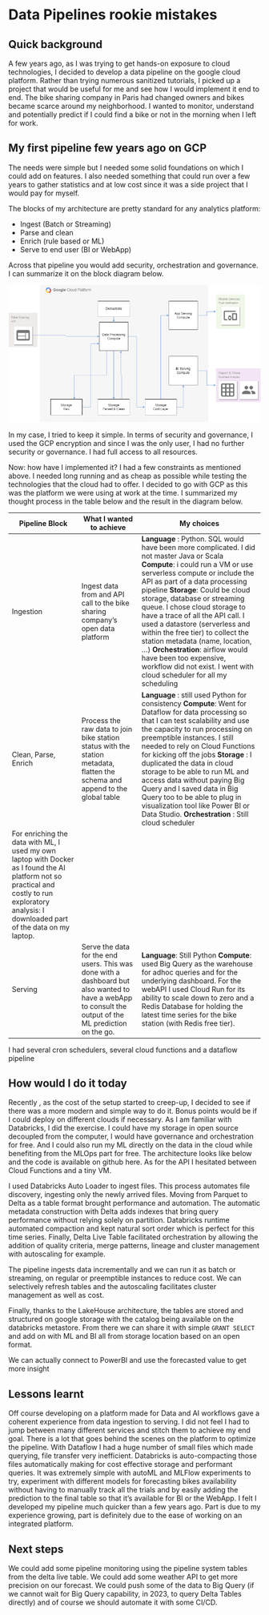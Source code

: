 # Data Pipelines rookie mistakes

## Quick background

A few years ago, as I was trying to get hands-on exposure to cloud technologies, I decided to develop a data pipeline on the google cloud platform. Rather than trying numerous sanitized tutorials, I picked up a project that would be useful for me and see how I would implement it end to end.
The bike sharing company in Paris had changed owners and bikes became scarce around my neighborhood. I wanted to monitor, understand and potentially predict if I could find a bike or not in the morning when I left for work.

## My first pipeline few years ago on GCP

The needs were simple but I needed some solid foundations on which I could add on features. I also needed something that could run over a few years to gather statistics and at low cost since it was a side project that I would pay for myself.

The blocks of my architecture are pretty standard for any analytics platform:

- Ingest (Batch or Streaming)
- Parse and clean
- Enrich (rule based or ML)
- Serve to end user (BI or WebApp)

Across that pipeline you would add security, orchestration and governance. I can summarize it on the block diagram below.

![blog diagram](./ressources/Pipeline_101-Page-2.drawio.png)

In my case, I tried to keep it simple. In terms of security and governance, I used the GCP encryption and since I was the only user, I had no further security or governance. I had full access to all resources.

Now: how have I implemented it? I had a few constraints as mentioned above. I needed long running and as cheap as possible while testing the technologies that the cloud had to offer. I decided to go with GCP as this was the platform we were using at work at the time. I summarized my thought process in the table below and the result in the diagram below.

|Pipeline Block |What I wanted to achieve | My choices |
| ---- | ---- | ---- |
|Ingestion | Ingest data from and API call to the bike sharing company’s open data platform | **Language** : Python. SQL would have been more complicated. I did not master Java or Scala **Compute**: i could run a VM or use serverless compute or include the API as part of a data processing pipeline **Storage**: Could be cloud storage, database or streaming queue. I chose cloud storage to have a trace of all the API call. I used a datastore (serverless and within the free tier) to collect the station metadata (name, location, …) **Orchestration**: airflow would have been too expensive, workflow did not exist. I went with cloud scheduler for all my scheduling |
| Clean, Parse,  Enrich | Process the raw data to join bike station status with the station metadata, flatten the schema and append to the global table | **Language** : still used Python for consistency **Compute**: Went for Dataflow for data processing so that I can test scalability and use the capacity to run processing on preemptible instances. I still needed to rely on Cloud Functions for kicking off the jobs **Storage** : I duplicated the data in cloud storage to be able to run ML and access data without paying Big Query and I saved data in Big Query too to be able to plug in visualization tool like Power BI or Data Studio. **Orchestration** : Still cloud scheduler
For enriching the data with ML, I used my own laptop with Docker as I found the AI platform not so practical and costly to run exploratory analysis: I downloaded part of the data on my laptop. |
|Serving | Serve the data for the end users. This was done with a dashboard but also wanted to have a webApp to consult the output of the ML prediction on the go. | **Language**: Still Python **Compute**: used Big Query as the warehouse for adhoc queries and for the underlying dashboard. For the webAPI I used Cloud Run for its ability to scale down to zero and a Redis Database for holding the latest time series for the bike station (with Redis free tier).|
 
I had several cron schedulers, several cloud functions and a dataflow pipeline

## How would I do it today

Recently , as the cost of the setup started to creep-up, I decided to see if there was a more modern and simple way to do it. Bonus points would be if I could deploy on different clouds if necessary. As I am familiar with Databricks, I did the exercise. I could have my storage in open source decoupled from the computer, I would have governance and orchestration for free. And I could also run my ML directly on the data in the cloud while benefiting from the MLOps part for free.
The architecture looks like below and the code is available on github here. As for the API I hesitated between Cloud Functions and a tiny VM.


I used Databricks Auto Loader to ingest files. This process automates file discovery, ingesting only the newly arrived files. Moving from Parquet to Delta as a table format brought performance and automation. The automatic metadata construction with Delta adds indexes that bring query performance without relying solely on partition. Databricks runtime automated compaction and kept natural sort order which is perfect for this time series. Finally, Delta Live Table facilitated orchestration by allowing the addition of quality criteria, merge patterns, lineage and cluster management with autoscaling for example.


The pipeline ingests data incrementally and we can run it as batch or streaming, on regular or preemptible instances to reduce cost. We can selectively refresh tables and the autoscaling facilitates cluster management as well as cost.

Finally, thanks to the LakeHouse architecture, the tables are stored and structured on google storage with the catalog being available on the databricks metastore. From there we can share it with simple `GRANT SELECT` and add on with ML and BI all from storage location based on an open format.

We can actually connect to PowerBI and use the forecasted value to get more insight


## Lessons learnt

Off course developing on a platform made for Data and AI workflows gave a coherent experience from data ingestion to serving. I did not feel I had to jump between many different services and stitch them to achieve my end goal. 
There is a lot that goes behind the scenes on the platform to optimize the pipeline. With Dataflow I had a huge number of small files which made querying, file transfer very inefficient. Databricks is auto-compacting those files automatically making for cost effective storage and performant queries. 
It was extremely simple with autoML and MLFlow experiments to try, experiment with different models for forecasting bikes availability without having to manually track all the trials and by easily adding the prediction to the final table so that it’s available for BI or the WebApp. I felt I developed my pipeline much quicker than a few years ago. Part is due to my experience growing, part is definitely due to the ease of working on an integrated platform.

## Next steps

We could add some pipeline monitoring using the pipeline system tables from the delta live table. We could add some weather API to get more precision on our forecast. We could push some of the data to Big Query (if we cannot wait for Big Query capability, in 2023, to query Delta Tables directly) and of course we should automate it with some CI/CD.


